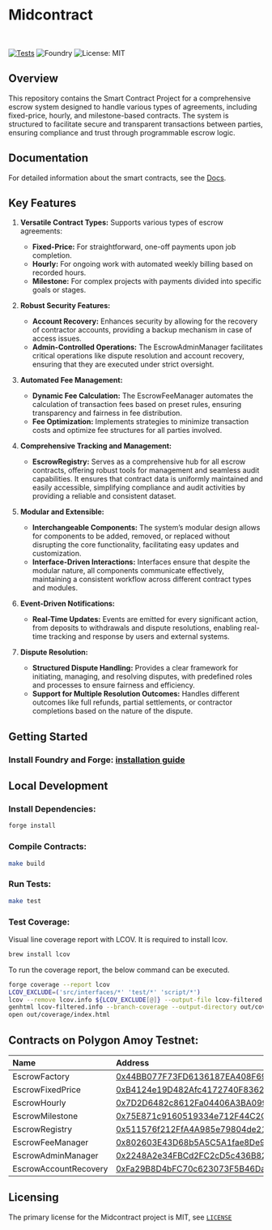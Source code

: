 <h1> Midcontract </h1>

<br>

[![Tests](https://github.com/midcontract/contracts/actions/workflows/test.yml/badge.svg?branch=main)](https://github.com/midcontract/contracts/actions/workflows/test.yml) ![Foundry](https://img.shields.io/badge/Built%20with-Foundry-FFDB1C.svg) ![License: MIT](https://img.shields.io/badge/License-MIT-blue.svg)


## Overview
This repository contains the Smart Contract Project for a comprehensive escrow system designed to handle various types of agreements, including fixed-price, hourly, and milestone-based contracts. The system is structured to facilitate secure and transparent transactions between parties, ensuring compliance and trust through programmable escrow logic.

## Documentation
For detailed information about the smart contracts, see the [Docs](docs/src/SUMMARY.md).

## Key Features
1. **Versatile Contract Types:** Supports various types of escrow agreements:
   - **Fixed-Price:** For straightforward, one-off payments upon job completion.
   - **Hourly:** For ongoing work with automated weekly billing based on recorded hours.
   - **Milestone:** For complex projects with payments divided into specific goals or stages.

2. **Robust Security Features:**
   - **Account Recovery:** Enhances security by allowing for the recovery of contractor accounts, providing a backup mechanism in case of access issues.
   - **Admin-Controlled Operations:** The EscrowAdminManager facilitates critical operations like dispute resolution and account recovery, ensuring that they are executed under strict oversight.

3. **Automated Fee Management:**
   - **Dynamic Fee Calculation:** The EscrowFeeManager automates the calculation of transaction fees based on preset rules, ensuring transparency and fairness in fee distribution.
   - **Fee Optimization:** Implements strategies to minimize transaction costs and optimize fee structures for all parties involved.

4. **Comprehensive Tracking and Management:**
   - **EscrowRegistry:** Serves as a comprehensive hub for all escrow contracts, offering robust tools for management and seamless audit capabilities. It ensures that contract data is uniformly maintained and easily accessible, simplifying compliance and audit activities by providing a reliable and consistent dataset.

5. **Modular and Extensible:**
   - **Interchangeable Components:** The system’s modular design allows for components to be added, removed, or replaced without disrupting the core functionality, facilitating easy updates and customization.
   - **Interface-Driven Interactions:** Interfaces ensure that despite the modular nature, all components communicate effectively, maintaining a consistent workflow across different contract types and modules.

6. **Event-Driven Notifications:**
   - **Real-Time Updates:** Events are emitted for every significant action, from deposits to withdrawals and dispute resolutions, enabling real-time tracking and response by users and external systems.

7. **Dispute Resolution:**
   - **Structured Dispute Handling:** Provides a clear framework for initiating, managing, and resolving disputes, with predefined roles and processes to ensure fairness and efficiency.
   - **Support for Multiple Resolution Outcomes:** Handles different outcomes like full refunds, partial settlements, or contractor completions based on the nature of the dispute.

## Getting Started

### Install Foundry and Forge: [installation guide](https://book.getfoundry.sh/getting-started/installation)

## Local Development

### Install Dependencies:

```bash
forge install
```

### Compile Contracts:

```bash
make build
```

### Run Tests:

```bash
make test
```

### Test Coverage:

Visual line coverage report with LCOV.
It is required to install lcov.
```bash
brew install lcov
```
To run the coverage report, the below command can be executed.
```bash
forge coverage --report lcov
LCOV_EXCLUDE=('src/interfaces/*' 'test/*' 'script/*')
lcov --remove lcov.info ${LCOV_EXCLUDE[@]} --output-file lcov-filtered.info --rc lcov_branch_coverage=1
genhtml lcov-filtered.info --branch-coverage --output-directory out/coverage
open out/coverage/index.html
```

## Contracts on Polygon Amoy Testnet:

| Name             | Address                                                                                                                       |
| :--------------- | :---------------------------------------------------------------------------------------------------------------------------- |
| EscrowFactory     | [0x44BB077F73FD6136187EA408F695f7508E88e236](https://amoy.polygonscan.com/address/0x44BB077F73FD6136187EA408F695f7508E88e236) |
| EscrowFixedPrice | [0xB4124e19D482Afc4172740F836200943580C5DD1](https://amoy.polygonscan.com/address/0xB4124e19D482Afc4172740F836200943580C5DD1) |
| EscrowHourly     | [0x7D2D6482c8612Fa04406A3BA099F31146D0E447b](https://amoy.polygonscan.com/address/0x7D2D6482c8612Fa04406A3BA099F31146D0E447b) |
| EscrowMilestone  | [0x75E871c9160519334e712F44C2C4A36FCBAC1C76](https://amoy.polygonscan.com/address/0x75E871c9160519334e712F44C2C4A36FCBAC1C76) |
| EscrowRegistry    | [0x511576f212FfA4A985e79804de213904B701B095](https://amoy.polygonscan.com/address/0x511576f212FfA4A985e79804de213904B701B095) |
| EscrowFeeManager       | [0x802603E43D68b5A5C5A1fae8De96ec6caf30EE01](https://amoy.polygonscan.com/address/0x802603E43D68b5A5C5A1fae8De96ec6caf30EE01) |
| EscrowAdminManager     | [0x2248A2e34FBCd2FC2cD5c436B82ED0B257cf5de3](https://amoy.polygonscan.com/address/0x2248A2e34FBCd2FC2cD5c436B82ED0B257cf5de3) |
| EscrowAccountRecovery  | [0xFa29B8D4bFC70c623073F5B46Da35612A3ec300b](https://amoy.polygonscan.com/address/0xFa29B8D4bFC70c623073F5B46Da35612A3ec300b) |

## Licensing

The primary license for the Midcontract project is MIT, see [`LICENSE`](LICENSE)
